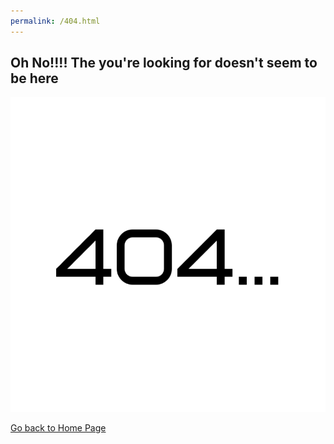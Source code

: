 ```yaml
---
permalink: /404.html
---
```


## Oh No!!!! The you're looking for doesn't seem to be here

![](./images/404.png)

[Go back to Home Page](./index.md)
